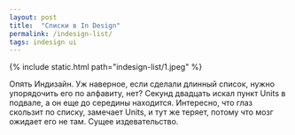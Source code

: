 ```yaml
---
layout: post
title:  "Списки в In Design"
permalink: /indesign-list/
tags: indesign ui
---
```


{% include static.html path="indesign-list/1.jpeg" %}

Опять Индизайн. Уж наверное, если сделали длинный список, нужно упорядочить его
по алфавиту, нет? Секунд двадцать искал пункт Units в подвале, а он еще до
середины находится. Интересно, что глаз скользит по списку, замечает Units, и
тут же теряет, потому что мозг ожидает его не там. Сущее издевательство.
